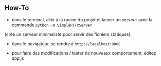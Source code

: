 How-To
-------------------
* dans le terminal, aller à la racine du projet et lancer un serveur avec la commande `python -m SimpleHTTPServer`

(crée un serveur minimaliste pour servir des fichiers statiques)


* dans le navigateur, se rendre à `http://localhost:8000`


* pour faire des modifications / tester de nouveaux comportement, éditez app.js